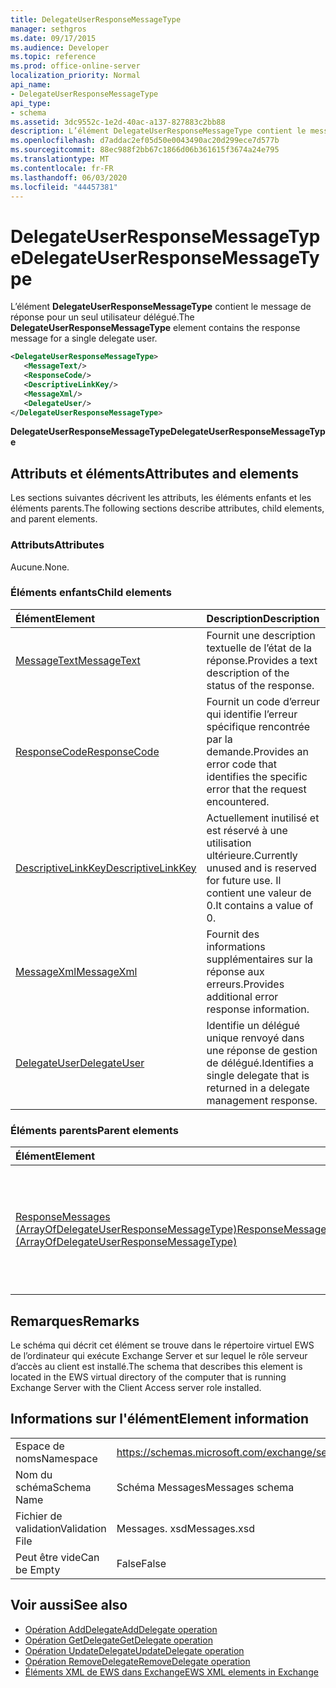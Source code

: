 ```yaml
---
title: DelegateUserResponseMessageType
manager: sethgros
ms.date: 09/17/2015
ms.audience: Developer
ms.topic: reference
ms.prod: office-online-server
localization_priority: Normal
api_name:
- DelegateUserResponseMessageType
api_type:
- schema
ms.assetid: 3dc9552c-1e2d-40ac-a137-827883c2bb88
description: L’élément DelegateUserResponseMessageType contient le message de réponse pour un seul utilisateur délégué.
ms.openlocfilehash: d7addac2ef05d50e0043490ac20d299ece7d577b
ms.sourcegitcommit: 88ec988f2bb67c1866d06b361615f3674a24e795
ms.translationtype: MT
ms.contentlocale: fr-FR
ms.lasthandoff: 06/03/2020
ms.locfileid: "44457381"
---
```

# <a name="delegateuserresponsemessagetype"></a><span data-ttu-id="eb62d-103">DelegateUserResponseMessageType</span><span class="sxs-lookup"><span data-stu-id="eb62d-103">DelegateUserResponseMessageType</span></span>

<span data-ttu-id="eb62d-104">L’élément **DelegateUserResponseMessageType** contient le message de réponse pour un seul utilisateur délégué.</span><span class="sxs-lookup"><span data-stu-id="eb62d-104">The **DelegateUserResponseMessageType** element contains the response message for a single delegate user.</span></span> 
  
```xml
<DelegateUserResponseMessageType>
   <MessageText/>
   <ResponseCode/>
   <DescriptiveLinkKey/>
   <MessageXml/>
   <DelegateUser/>
</DelegateUserResponseMessageType>
```

<span data-ttu-id="eb62d-105">**DelegateUserResponseMessageType**</span><span class="sxs-lookup"><span data-stu-id="eb62d-105">**DelegateUserResponseMessageType**</span></span>

## <a name="attributes-and-elements"></a><span data-ttu-id="eb62d-106">Attributs et éléments</span><span class="sxs-lookup"><span data-stu-id="eb62d-106">Attributes and elements</span></span>

<span data-ttu-id="eb62d-107">Les sections suivantes décrivent les attributs, les éléments enfants et les éléments parents.</span><span class="sxs-lookup"><span data-stu-id="eb62d-107">The following sections describe attributes, child elements, and parent elements.</span></span>
  
### <a name="attributes"></a><span data-ttu-id="eb62d-108">Attributs</span><span class="sxs-lookup"><span data-stu-id="eb62d-108">Attributes</span></span>

<span data-ttu-id="eb62d-109">Aucune.</span><span class="sxs-lookup"><span data-stu-id="eb62d-109">None.</span></span>
  
### <a name="child-elements"></a><span data-ttu-id="eb62d-110">Éléments enfants</span><span class="sxs-lookup"><span data-stu-id="eb62d-110">Child elements</span></span>

|<span data-ttu-id="eb62d-111">**Élément**</span><span class="sxs-lookup"><span data-stu-id="eb62d-111">**Element**</span></span>|<span data-ttu-id="eb62d-112">**Description**</span><span class="sxs-lookup"><span data-stu-id="eb62d-112">**Description**</span></span>|
|:-----|:-----|
|[<span data-ttu-id="eb62d-113">MessageText</span><span class="sxs-lookup"><span data-stu-id="eb62d-113">MessageText</span></span>](messagetext.md) <br/> |<span data-ttu-id="eb62d-114">Fournit une description textuelle de l’état de la réponse.</span><span class="sxs-lookup"><span data-stu-id="eb62d-114">Provides a text description of the status of the response.</span></span>  <br/> |
|[<span data-ttu-id="eb62d-115">ResponseCode</span><span class="sxs-lookup"><span data-stu-id="eb62d-115">ResponseCode</span></span>](responsecode.md) <br/> |<span data-ttu-id="eb62d-116">Fournit un code d’erreur qui identifie l’erreur spécifique rencontrée par la demande.</span><span class="sxs-lookup"><span data-stu-id="eb62d-116">Provides an error code that identifies the specific error that the request encountered.</span></span>  <br/> |
|[<span data-ttu-id="eb62d-117">DescriptiveLinkKey</span><span class="sxs-lookup"><span data-stu-id="eb62d-117">DescriptiveLinkKey</span></span>](descriptivelinkkey.md) <br/> |<span data-ttu-id="eb62d-118">Actuellement inutilisé et est réservé à une utilisation ultérieure.</span><span class="sxs-lookup"><span data-stu-id="eb62d-118">Currently unused and is reserved for future use.</span></span> <span data-ttu-id="eb62d-119">Il contient une valeur de 0.</span><span class="sxs-lookup"><span data-stu-id="eb62d-119">It contains a value of 0.</span></span>  <br/> |
|[<span data-ttu-id="eb62d-120">MessageXml</span><span class="sxs-lookup"><span data-stu-id="eb62d-120">MessageXml</span></span>](messagexml.md) <br/> |<span data-ttu-id="eb62d-121">Fournit des informations supplémentaires sur la réponse aux erreurs.</span><span class="sxs-lookup"><span data-stu-id="eb62d-121">Provides additional error response information.</span></span>  <br/> |
|[<span data-ttu-id="eb62d-122">DelegateUser</span><span class="sxs-lookup"><span data-stu-id="eb62d-122">DelegateUser</span></span>](delegateuser.md) <br/> |<span data-ttu-id="eb62d-123">Identifie un délégué unique renvoyé dans une réponse de gestion de délégué.</span><span class="sxs-lookup"><span data-stu-id="eb62d-123">Identifies a single delegate that is returned in a delegate management response.</span></span>  <br/> |
   
### <a name="parent-elements"></a><span data-ttu-id="eb62d-124">Éléments parents</span><span class="sxs-lookup"><span data-stu-id="eb62d-124">Parent elements</span></span>

|<span data-ttu-id="eb62d-125">**Élément**</span><span class="sxs-lookup"><span data-stu-id="eb62d-125">**Element**</span></span>|<span data-ttu-id="eb62d-126">**Description**</span><span class="sxs-lookup"><span data-stu-id="eb62d-126">**Description**</span></span>|
|:-----|:-----|
|[<span data-ttu-id="eb62d-127">ResponseMessages (ArrayOfDelegateUserResponseMessageType)</span><span class="sxs-lookup"><span data-stu-id="eb62d-127">ResponseMessages (ArrayOfDelegateUserResponseMessageType)</span></span>](responsemessages-arrayofdelegateuserresponsemessagetype.md) <br/> |<span data-ttu-id="eb62d-128">Contient les messages de réponse pour une demande de gestion des délégués des services Web Exchange.</span><span class="sxs-lookup"><span data-stu-id="eb62d-128">Contains the response messages for an Exchange Web Services delegate management request.</span></span>  <br/> |
   
## <a name="remarks"></a><span data-ttu-id="eb62d-129">Remarques</span><span class="sxs-lookup"><span data-stu-id="eb62d-129">Remarks</span></span>

<span data-ttu-id="eb62d-130">Le schéma qui décrit cet élément se trouve dans le répertoire virtuel EWS de l’ordinateur qui exécute Exchange Server et sur lequel le rôle serveur d’accès au client est installé.</span><span class="sxs-lookup"><span data-stu-id="eb62d-130">The schema that describes this element is located in the EWS virtual directory of the computer that is running Exchange Server with the Client Access server role installed.</span></span>
  
## <a name="element-information"></a><span data-ttu-id="eb62d-131">Informations sur l'élément</span><span class="sxs-lookup"><span data-stu-id="eb62d-131">Element information</span></span>

|||
|:-----|:-----|
|<span data-ttu-id="eb62d-132">Espace de noms</span><span class="sxs-lookup"><span data-stu-id="eb62d-132">Namespace</span></span>  <br/> |https://schemas.microsoft.com/exchange/services/2006/messages  <br/> |
|<span data-ttu-id="eb62d-133">Nom du schéma</span><span class="sxs-lookup"><span data-stu-id="eb62d-133">Schema Name</span></span>  <br/> |<span data-ttu-id="eb62d-134">Schéma Messages</span><span class="sxs-lookup"><span data-stu-id="eb62d-134">Messages schema</span></span>  <br/> |
|<span data-ttu-id="eb62d-135">Fichier de validation</span><span class="sxs-lookup"><span data-stu-id="eb62d-135">Validation File</span></span>  <br/> |<span data-ttu-id="eb62d-136">Messages. xsd</span><span class="sxs-lookup"><span data-stu-id="eb62d-136">Messages.xsd</span></span>  <br/> |
|<span data-ttu-id="eb62d-137">Peut être vide</span><span class="sxs-lookup"><span data-stu-id="eb62d-137">Can be Empty</span></span>  <br/> |<span data-ttu-id="eb62d-138">False</span><span class="sxs-lookup"><span data-stu-id="eb62d-138">False</span></span>  <br/> |
   
## <a name="see-also"></a><span data-ttu-id="eb62d-139">Voir aussi</span><span class="sxs-lookup"><span data-stu-id="eb62d-139">See also</span></span>

- [<span data-ttu-id="eb62d-140">Opération AddDelegate</span><span class="sxs-lookup"><span data-stu-id="eb62d-140">AddDelegate operation</span></span>](adddelegate-operation.md)  
- [<span data-ttu-id="eb62d-141">Opération GetDelegate</span><span class="sxs-lookup"><span data-stu-id="eb62d-141">GetDelegate operation</span></span>](getdelegate-operation.md) 
- [<span data-ttu-id="eb62d-142">Opération UpdateDelegate</span><span class="sxs-lookup"><span data-stu-id="eb62d-142">UpdateDelegate operation</span></span>](updatedelegate-operation.md)  
- [<span data-ttu-id="eb62d-143">Opération RemoveDelegate</span><span class="sxs-lookup"><span data-stu-id="eb62d-143">RemoveDelegate operation</span></span>](removedelegate-operation.md)
- [<span data-ttu-id="eb62d-144">Éléments XML de EWS dans Exchange</span><span class="sxs-lookup"><span data-stu-id="eb62d-144">EWS XML elements in Exchange</span></span>](ews-xml-elements-in-exchange.md)

